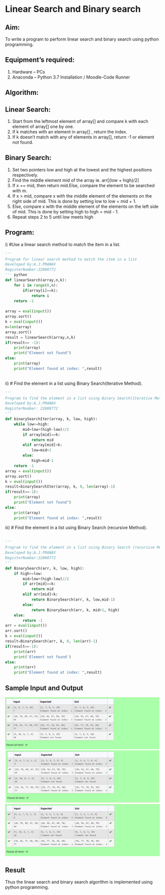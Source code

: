 # Linear Search and Binary search
## Aim:
To write a program to perform linear search and binary search using python programming.
## Equipment’s required:
1.	Hardware – PCs
2.	Anaconda – Python 3.7 Installation / Moodle-Code Runner
## Algorithm:
## Linear Search:
1.	Start from the leftmost element of array[] and compare k with each element of array[] one by one.
2.	If k matches with an element in array[] , return the index.
3.	If k doesn’t match with any of elements in array[], return -1 or element not found.
## Binary Search:
1.	Set two pointers low and high at the lowest and the highest positions respectively.
2.	Find the middle element mid of the array ie. arr[(low + high)/2]
3.	If x == mid, then return mid.Else, compare the element to be searched with m.
4.	If x > mid, compare x with the middle element of the elements on the right side of mid. This is done by setting low to low = mid + 1.
5.	Else, compare x with the middle element of the elements on the left side of mid. This is done by setting high to high = mid - 1.
6.	Repeat steps 2 to 5 until low meets high
## Program:
i)	#Use a linear search method to match the item in a list.
``` python
''' 
Program for linear search method to match the item in a list
Developed by:A.J.PRANAV
RegisterNumber:22008772
''' python
def linearSearch(array,n,k):
    for i in range(0,n):
        if(array[i]==k):
            return i
    return -1
    
array = eval(input())
array.sort()
k = eval(input()) 
n=len(array)
array.sort()
result = linearSearch(array,n,k)
if(result== -1):
    print(array)
    print("Element not found")
else:
    print(array)
    print("Element found at index: ",result)



```
ii)	# Find the element in a list using Binary Search(Iterative Method).
```python
''' 
Program to find the element in a list using Binary Search(Iterative Method)..
Developed by:A.J.PRANAV
RegisterNumber: 22008772
'''
def binarySearchIter(array, k, low, high):
    while low<=high:
        mid=low+(high-low)//2
        if array[mid]==k:
            return mid
        elif array[mid]<k:
            low=mid+1
        else:
            high=mid-1
    return -1
array = eval(input())
array.sort()
k = eval(input()) 
result=binarySearchIter(array, k, 0, len(array)-1)
if(result==-1):
    print(array)
    print("Element not found")
else:
    print(array)
    print("Element found at index: ",result)
```
iii)	# Find the element in a list using Binary Search (recursive Method).
``` python

''' 
Program to find the element in a list using Binary Search (recursive Method).
Developed by:A.J.PRANAV
RegisterNumber:22008772
'''
def BinarySearch(arr, k, low, high):
    if high>=low:
        mid=low+(high-low)//2
        if arr[mid]==k:
            return mid
        elif arr[mid]>k:
            return BinarySearch(arr, k, low,mid-1)
        else:
            return BinarySearch(arr, k, mid+1, high)
    else:
        return -1
arr = eval(input())
arr.sort()
k = eval(input())
result=BinarySearch(arr, k, 0, len(arr)-1)
if(result==-1):
    print(arr)
    print('Element not found')
else:
    print(arr)
    print("Element found at index: ",result)
```
## Sample Input and Output
![output](lin_search.png)
![output](bin_search.png)
![output](bin_search_rec.png)

## Result
Thus the linear search and binary search algorithm is implemented using python programming.